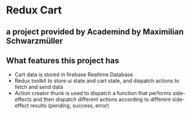 # Redux Cart

## a project provided by Academind by Maximilian Schwarzmüller

## What features this project has

- Cart data is stored in firebase Realtime Database
- Redux toolkit to store ui state and cart state, and dispatch actions to fetch and send data
- Action creator thunk is used to dispatch a function that performs side-effects and then dispatch different actions according to different side-effect results (pending, success, error)
